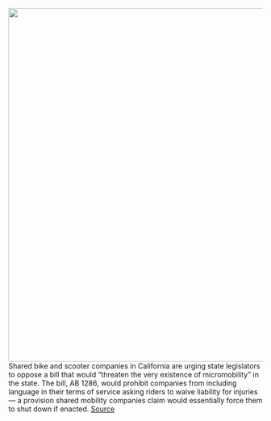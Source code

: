<img src='https://cdn.vox-cdn.com/thumbor/iXGUAZkP-2sWkxOQvvrRle43BEU=/0x0:4800x2931/1200x800/filters:focal(2016x1082:2784x1850)/cdn.vox-cdn.com/uploads/chorus_image/image/67292495/1207671806.jpg.0.jpg' width='700px' /><br/>
Shared bike and scooter companies in California are urging state legislators to oppose a bill that would “threaten the very existence of micromobility” in the state. The bill, AB 1286, would prohibit companies from including language in their terms of service asking riders to waive liability for injuries — a provision shared mobility companies claim would essentially force them to shut down if enacted.
<a href='https://www.theverge.com/2020/8/25/21400842/bike-scooter-california-bill-ab1286-liability-waiver'> Source <a/>